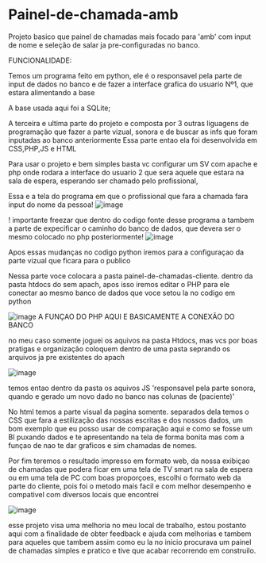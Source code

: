 # Painel-de-chamada-amb
Projeto basico que painel de chamadas mais focado para 'amb' com input de nome e seleção de salar ja pre-configuradas  no banco.

FUNCIONALIDADE:

Temos um programa feito em python, ele é o responsavel pela parte de input de dados no banco e de fazer a interface grafica do usuario Nº1, que estara alimentando a base

A base usada aqui foi a SQLite;

A terceira e ultima parte do projeto e composta por 3 outras liguagens de programação que fazer a parte vizual, sonora e de buscar as infs que foram inputadas ao banco anteriormente
   Essa parte entao ela foi desenvolvida em CSS,PHP,JS e HTML 

Para usar o projeto e bem simples basta vc configurar um SV com apache e php onde rodara a interface do usuario 2 que sera aquele que estara na sala de espera, esperando ser chamado pelo profissional,

Essa e a tela do programa em que o profissional que fara a chamada fara input do nome da pessoa!
![image](https://github.com/user-attachments/assets/05206b52-0dce-4813-ba38-30a019a2f0d4)

! importante freezar que dentro do codigo fonte desse programa a tambem a parte de expecificar o caminho do banco de dados, que devera ser o mesmo colocado no php posteriormente!
![image](https://github.com/user-attachments/assets/e813aa2d-d01b-47b5-baf4-de22bea661ee)

Apos essas mudanças no codigo python iremos para a configuraçao da parte vizual que ficara para o publico 

Nessa parte voce colocara a pasta painel-de-chamadas-cliente. dentro da pasta htdocs do sem  apach, apos isso iremos editar o  PHP para ele conectar ao mesmo banco de dados que voce setou la no codigo em python 

![image](https://github.com/user-attachments/assets/476e9331-70c9-49dc-8306-a7b75f41dffd)
A FUNÇAO DO PHP AQUI E BASICAMENTE A CONEXÃO DO BANCO 

no meu caso somente joguei os aquivos na pasta Htdocs, mas vcs por boas pratigas e organização coloquem dentro de uma pasta seprando os arquivos  ja pre existentes do apach

![image](https://github.com/user-attachments/assets/ddec6383-40b9-4d74-80d7-a6455f29734e)

temos entao dentro da pasta os aquivos JS  'responsavel pela parte sonora, quando e gerado um novo dado no banco nas colunas de (paciente)'

No html temos a parte visual da pagina somente. separados dela temos o CSS que fara a estilização das nossas escritas e dos nossos dados, um bom exemplo que eu posso usar de comparação aqui e como se fosse um BI  puxando dados e te apresentando na tela de forma bonita 
mas com a funçao de nao te dar graficos e sim chamadas de nomes.

Por fim teremos o resultado impresso em formato web, da nossa exibiçao de chamadas que podera ficar em uma tela de TV smart na sala de espera ou em uma tela de PC com boas proporçoes, escolhi o formato web da parte do cliente, pois foi o metodo mais facil e com melhor desempenho e compativel com diversos locais que encontrei

![image](https://github.com/user-attachments/assets/6a20af6e-37bc-4756-b149-66acc33cb252)


esse projeto visa uma melhoria no meu local de trabalho, estou postanto aqui com a finalidade de obter feedback e ajuda com melhorias e tambem para aqueles que tambem assim como eu  la no inicio procurava um painel de chamadas simples e pratico e tive que acabar recorrendo em construilo.







